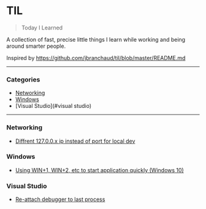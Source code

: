 # TIL

> Today I Learned

A collection of fast, precise little things I learn while working and being around smarter people.  

Inspired by https://github.com/jbranchaud/til/blob/master/README.md

---

### Categories

* [Networking](#networking)
* [Windows](#windows)
* [Visual Studio](#visual studio)

---

### Networking

- [Diffrent 127.0.0.x ip instead of port for local dev](networking/different_local_ip_instead_of_ports.md)

### Windows

- [Using WIN+1, WIN+2, etc to start application quickly (Windows 10)](windows/quickLaunch.md)

### Visual Studio

- [Re-attach debugger to last process](visualstudio/ReattachDebugger.md)

